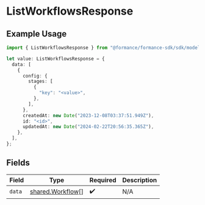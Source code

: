 # ListWorkflowsResponse

## Example Usage

```typescript
import { ListWorkflowsResponse } from "@formance/formance-sdk/sdk/models/shared";

let value: ListWorkflowsResponse = {
  data: [
    {
      config: {
        stages: [
          {
            "key": "<value>",
          },
        ],
      },
      createdAt: new Date("2023-12-08T03:37:51.949Z"),
      id: "<id>",
      updatedAt: new Date("2024-02-22T20:56:35.365Z"),
    },
  ],
};
```

## Fields

| Field                                                       | Type                                                        | Required                                                    | Description                                                 |
| ----------------------------------------------------------- | ----------------------------------------------------------- | ----------------------------------------------------------- | ----------------------------------------------------------- |
| `data`                                                      | [shared.Workflow](../../../sdk/models/shared/workflow.md)[] | :heavy_check_mark:                                          | N/A                                                         |